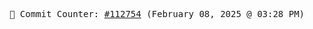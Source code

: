 <p align="center">
    <samp>
        📮 Commit Counter: <a href="https://github.com/Javascript-void0/Javascript-void0/commits/main">#112754</a> (February 08, 2025 @ 03:28 PM)
    </samp>
</p>